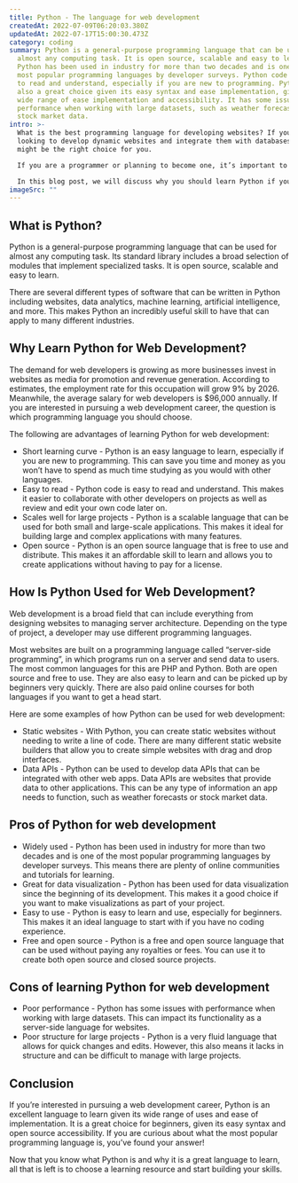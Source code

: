 ```yaml
---
title: Python - The language for web development
createdAt: 2022-07-09T06:20:03.380Z
updatedAt: 2022-07-17T15:00:30.473Z
category: coding
summary: Python is a general-purpose programming language that can be used for
  almost any computing task. It is open source, scalable and easy to learn.
  Python has been used in industry for more than two decades and is one of the
  most popular programming languages by developer surveys. Python code is easy
  to read and understand, especially if you are new to programming. Python is
  also a great choice given its easy syntax and ease implementation, given its
  wide range of ease implementation and accessibility. It has some issues with
  performance when working with large datasets, such as weather forecasts or
  stock market data.
intro: >-
  What is the best programming language for developing websites? If you’re
  looking to develop dynamic websites and integrate them with databases, Python
  might be the right choice for you. 

  If you are a programmer or planning to become one, it’s important to know what technologies will be useful in your future career. As the world of software development shifts from standalone desktop applications to internet-accessible services, new programming languages emerge almost monthly to meet this demand.

  In this blog post, we will discuss why you should learn Python if you want to become a web developer and what kind of job opportunities does it give you. Moreover, we will list some examples of companies using Python in their products as well as some resources on how to start learning this programming language.
imageSrc: ""
---
```


## What is Python?

Python is a general-purpose programming language that can be used for almost any computing task. Its standard library includes a broad selection of modules that implement specialized tasks. It is open source, scalable and easy to learn.

There are several different types of software that can be written in Python including websites, data analytics, machine learning, artificial intelligence, and more. This makes Python an incredibly useful skill to have that can apply to many different industries.

## Why Learn Python for Web Development?

The demand for web developers is growing as more businesses invest in websites as media for promotion and revenue generation. According to estimates, the employment rate for this occupation will grow 9% by 2026. Meanwhile, the average salary for web developers is $96,000 annually. If you are interested in pursuing a web development career, the question is which programming language you should choose.

The following are advantages of learning Python for web development:

- Short learning curve - Python is an easy language to learn, especially if you are new to programming. This can save you time and money as you won’t have to spend as much time studying as you would with other languages.
- Easy to read - Python code is easy to read and understand. This makes it easier to collaborate with other developers on projects as well as review and edit your own code later on.
- Scales well for large projects - Python is a scalable language that can be used for both small and large-scale applications. This makes it ideal for building large and complex applications with many features.
- Open source - Python is an open source language that is free to use and distribute. This makes it an affordable skill to learn and allows you to create applications without having to pay for a license.

## How Is Python Used for Web Development?

Web development is a broad field that can include everything from designing websites to managing server architecture. Depending on the type of project, a developer may use different programming languages.

Most websites are built on a programming language called “server-side programming”, in which programs run on a server and send data to users. The most common languages for this are PHP and Python. Both are open source and free to use. They are also easy to learn and can be picked up by beginners very quickly. There are also paid online courses for both languages if you want to get a head start.

Here are some examples of how Python can be used for web development:

- Static websites - With Python, you can create static websites without needing to write a line of code. There are many different static website builders that allow you to create simple websites with drag and drop interfaces.
- Data APIs - Python can be used to develop data APIs that can be integrated with other web apps. Data APIs are websites that provide data to other applications. This can be any type of information an app needs to function, such as weather forecasts or stock market data.

## Pros of Python for web development

- Widely used - Python has been used in industry for more than two decades and is one of the most popular programming languages by developer surveys. This means there are plenty of online communities and tutorials for learning.
- Great for data visualization - Python has been used for data visualization since the beginning of its development. This makes it a good choice if you want to make visualizations as part of your project.
- Easy to use - Python is easy to learn and use, especially for beginners. This makes it an ideal language to start with if you have no coding experience.
- Free and open source - Python is a free and open source language that can be used without paying any royalties or fees. You can use it to create both open source and closed source projects.

## Cons of learning Python for web development

- Poor performance - Python has some issues with performance when working with large datasets. This can impact its functionality as a server-side language for websites.
- Poor structure for large projects - Python is a very fluid language that allows for quick changes and edits. However, this also means it lacks in structure and can be difficult to manage with large projects.

## Conclusion

If you’re interested in pursuing a web development career, Python is an excellent language to learn given its wide range of uses and ease of implementation. It is a great choice for beginners, given its easy syntax and open source accessibility. If you are curious about what the most popular programming language is, you’ve found your answer!

Now that you know what Python is and why it is a great language to learn, all that is left is to choose a learning resource and start building your skills.
